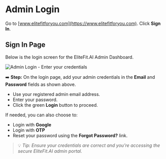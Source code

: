 # Admin Login

Go to [www.elitefitforyou.com](https://www.elitefitforyou.com). Click **Sign In**.

## Sign In Page

Below is the login screen for the EliteFit.AI Admin Dashboard. 

![Admin Login - Enter your credentials](/img/Login.webp)

➡️ **Step:** On the login page, add your admin credentials in the **Email** and **Password** fields as shown above.

- Use your registered admin email address.
- Enter your password.
- Click the green **Login** button to proceed.

If needed, you can also choose to:
- Login with **Google**
- Login with **OTP**
- Reset your password using the **Forgot Password?** link.

> 💡 _Tip: Ensure your credentials are correct and you’re accessing the secure EliteFit.AI admin portal._

